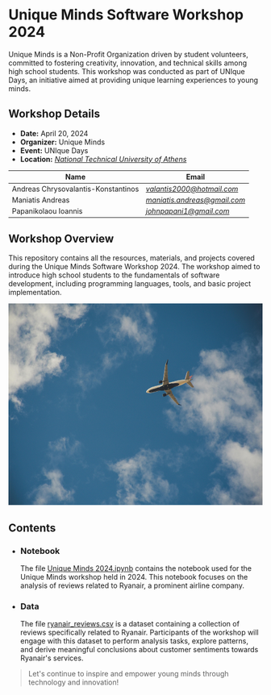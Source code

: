 # Unique Minds Software Workshop 2024

Unique Minds is a Non-Profit Organization driven by student volunteers, committed to fostering creativity, innovation, and technical skills among high school students. This workshop was conducted as part of UNIque Days, an initiative aimed at providing unique learning experiences to young minds.

## Workshop Details

- **Date:** April 20, 2024
- **Organizer:** Unique Minds
- **Event:** UNIque Days
- **Location:** *[National Technical University of Athens](https://maps.app.goo.gl/9MQRV2yeuz4BXVYw8)*

| Name                                | Εmail                        |
| ----------------------------------  | ---------------------------- |
| Andreas Chrysovalantis-Konstantinos | *valantis2000@hotmail.com*   |
| Maniatis Andreas                    | *maniatis.andreas@gmail.com* |
| Papanikolaou Ioannis                | *johnpapani1@gmail.com*      |

## Workshop Overview

This repository contains all the resources, materials, and projects covered during the Unique Minds Software Workshop 2024. The workshop aimed to introduce high school students to the fundamentals of software development, including programming languages, tools, and basic project implementation.

<p align="center">
  <img src="./pexels-brett-sayles.jpg" alt="airoplane" width="600" height="400">
</p>


## Contents

- ### Notebook
    The file [Unique Minds 2024.ipynb](https://github.com/AndrewManiatis/Unique-Minds-SW-Workshop-2024/blob/main/Unique_Minds_2024.ipynb) contains the notebook used for the Unique Minds workshop held in 2024. This notebook focuses on the analysis of reviews related to Ryanair, a prominent airline company.

- ### Data
    The file [ryanair_reviews.csv](https://github.com/AndrewManiatis/Unique-Minds-SW-Workshop-2024/blob/main/ryanair_reviews.csv) is a dataset containing a collection of reviews specifically related to Ryanair. Participants of the workshop will engage with this dataset to perform analysis tasks, explore patterns, and derive meaningful conclusions about customer sentiments towards Ryanair's services.


> Let's continue to inspire and empower young minds through technology and innovation!
